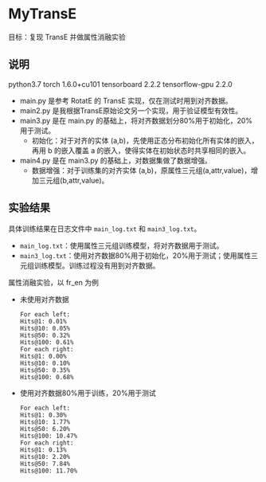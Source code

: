 # MyTransE

目标：复现 TransE 并做属性消融实验

## 说明

python3.7
torch                  1.6.0+cu101
tensorboard            2.2.2
tensorflow-gpu         2.2.0

- main.py 是参考 RotatE 的 TransE 实现，仅在测试时用到对齐数据。
- main2.py 是我根据TransE原始论文另一个实现，用于验证模型有效性。
- main3.py 是在 main.py 的基础上，将对齐数据划分80%用于初始化，20%用于测试。
  - 初始化：对于对齐的实体 (a,b)，先使用正态分布初始化所有实体的嵌入，再用 b 的嵌入覆盖 a 的嵌入，使得实体在初始状态时共享相同的嵌入。
- main4.py 是在 main3.py 的基础上，对数据集做了数据增强。
  - 数据增强：对于训练集的对齐实体 (a,b)，原属性三元组(a,attr,value)，增加三元组(b,attr,value)。

## 实验结果

具体训练结果在日志文件中 `main_log.txt` 和 `main3_log.txt`。
- `main_log.txt`：使用属性三元组训练模型，将对齐数据用于测试。
- `main3_log.txt`：使用对齐数据80%用于初始化，20%用于测试；使用属性三元组训练模型。训练过程没有用到对齐数据。

属性消融实验，以 fr_en 为例

- 未使用对齐数据
  ```
  For each left:
  Hits@1: 0.01%
  Hits@10: 0.05%
  Hits@50: 0.32%
  Hits@100: 0.61%
  For each right:
  Hits@1: 0.00%
  Hits@10: 0.10%
  Hits@50: 0.35%
  Hits@100: 0.68%
  ```
- 使用对齐数据80%用于训练，20%用于测试
  ```
  For each left:
  Hits@1: 0.30%
  Hits@10: 1.77%
  Hits@50: 6.20%
  Hits@100: 10.47%
  For each right:
  Hits@1: 0.13%
  Hits@10: 2.20%
  Hits@50: 7.84%
  Hits@100: 11.70%
  ```